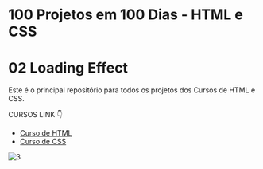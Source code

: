 # 100 Projetos em 100 Dias - HTML e CSS
# 02 Loading Effect 
Este é o principal repositório para todos os projetos dos Cursos de HTML e CSS.

CURSOS LINK 👇

-   [Curso de HTML](https://johnpires.com/cursos/html-tutorial/)
-   [Curso de CSS](https://johnpires.com/cursos/css-fundamentos-basicos/)

   ![3](https://user-images.githubusercontent.com/26515702/187815898-07f03791-dfff-46be-9d89-5d1010658270.png)